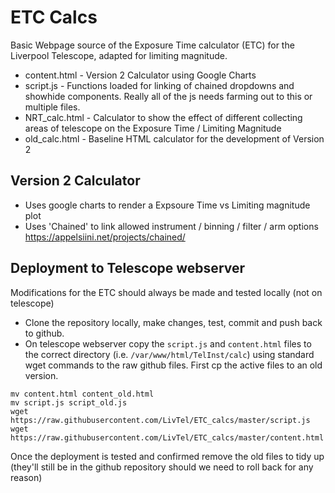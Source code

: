 # ETC Calcs
Basic Webpage source of the Exposure Time calculator (ETC) for the Liverpool Telescope, adapted for limiting magnitude.


* content.html - Version 2 Calculator using Google Charts
* script.js   - Functions loaded for linking of chained dropdowns and showhide components. Really all of the js needs farming out to this or multiple files.
* NRT_calc.html - Calculator to show the effect of different collecting areas of telescope on the Exposure Time / Limiting Magnitude
* old_calc.html - Baseline HTML calculator for the development of Version 2

## Version 2 Calculator
* Uses google charts to render a Expsoure Time vs Limiting magnitude plot
* Uses 'Chained' to link allowed instrument / binning / filter / arm  options https://appelsiini.net/projects/chained/

## Deployment to Telescope webserver
Modifications for the ETC should always be made and tested locally (not on telescope)

* Clone the repository locally, make changes, test, commit and push back to github.
* On telescope webserver copy the `script.js` and `content.html` files to the correct directory (i.e. `/var/www/html/TelInst/calc`) using standard wget commands to the raw github files. First cp the active files to an old version.

```shell
mv content.html content_old.html
mv script.js script_old.js
wget https://raw.githubusercontent.com/LivTel/ETC_calcs/master/script.js
wget https://raw.githubusercontent.com/LivTel/ETC_calcs/master/content.html
```

Once the deployment is tested and confirmed remove the old files to tidy up (they'll still be in the github repository should we need to roll back for any reason)
